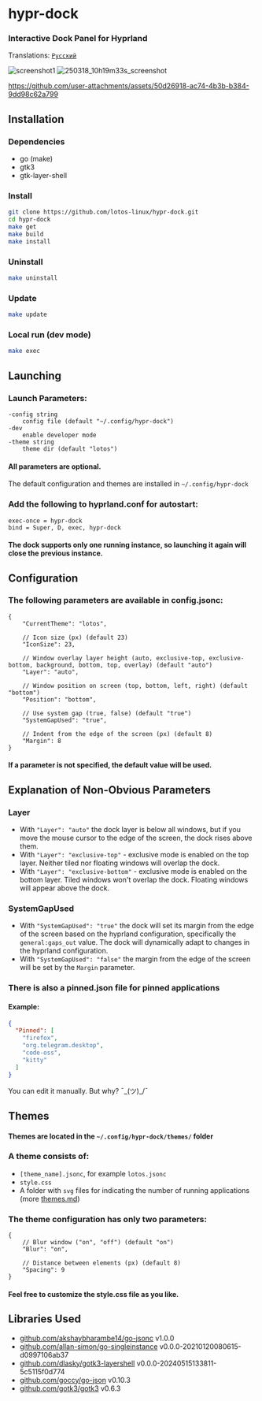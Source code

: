 # hypr-dock

### Interactive Dock Panel for Hyprland 

Translations: [`Русский`](https://github.com/lotos-linux/hypr-dock/blob/main/README_RU.md)

![screenshot1](https://github.com/user-attachments/assets/b98cdf7c-83b0-4c12-9da1-ada9e1543178)
![250318_10h19m33s_screenshot](https://github.com/user-attachments/assets/3ef014e4-4613-4e28-b186-71ce262db404)

https://github.com/user-attachments/assets/50d26918-ac74-4b3b-b384-9dd98c62a799

## Installation

### Dependencies

- go (make)
- gtk3
- gtk-layer-shell

### Install
```bash
git clone https://github.com/lotos-linux/hypr-dock.git
cd hypr-dock
make get
make build
make install
```

### Uninstall
```bash
make uninstall
```

### Update
```bash
make update
```

### Local run (dev mode)
```bash
make exec
```

## Launching

### Launch Parameters:
```text
-config string
    config file (default "~/.config/hypr-dock")
-dev
    enable developer mode
-theme string
    theme dir (default "lotos")
```
#### All parameters are optional.

The default configuration and themes are installed in `~/.config/hypr-dock`

### Add the following to hyprland.conf for autostart:
```text
exec-once = hypr-dock
bind = Super, D, exec, hypr-dock
```

#### The dock supports only one running instance, so launching it again will close the previous instance.

## Configuration

### The following parameters are available in config.jsonc:
```jsonc
{
    "CurrentTheme": "lotos",

    // Icon size (px) (default 23)
    "IconSize": 23,

    // Window overlay layer height (auto, exclusive-top, exclusive-bottom, background, bottom, top, overlay) (default "auto")
    "Layer": "auto",

    // Window position on screen (top, bottom, left, right) (default "bottom")
    "Position": "bottom",

    // Use system gap (true, false) (default "true")
    "SystemGapUsed": "true",

    // Indent from the edge of the screen (px) (default 8)
    "Margin": 8
}
```
#### If a parameter is not specified, the default value will be used.

## Explanation of Non-Obvious Parameters
### Layer
- With `"Layer": "auto"` the dock layer is below all windows, but if you move the mouse cursor to the edge of the screen, the dock rises above them.
- With `"Layer": "exclusive-top"` - exclusive mode is enabled on the top layer. Neither tiled nor floating windows will overlap the dock.
- With `"Layer": "exclusive-bottom"` - exclusive mode is enabled on the bottom layer. Tiled windows won't overlap the dock. Floating windows will appear above the dock.
### SystemGapUsed
- With `"SystemGapUsed": "true"` the dock will set its margin from the edge of the screen based on the hyprland configuration, specifically the `general:gaps_out` value. The dock will dynamically adapt to changes in the hyprland configuration.
- With `"SystemGapUsed": "false"` the margin from the edge of the screen will be set by the `Margin` parameter.

### There is also a pinned.json file for pinned applications
#### Example:
```json
{
  "Pinned": [
    "firefox",
    "org.telegram.desktop",
    "code-oss",
    "kitty"
  ]
}
```
You can edit it manually. But why? ¯\_(ツ)_/¯

## Themes

#### Themes are located in the `~/.config/hypr-dock/themes/` folder

### A theme consists of:
- `[theme_name].jsonc`, for example `lotos.jsonc`
- `style.css`
- A folder with `svg` files for indicating the number of running applications (more [themes.md](https://github.com/lotos-linux/hypr-dock/blob/main/docs/customize/themes.md))

### The theme configuration has only two parameters:
```jsonc
{
    // Blur window ("on", "off") (default "on")
    "Blur": "on",

    // Distance between elements (px) (default 8)
    "Spacing": 9
}
```
#### Feel free to customize the style.css file as you like.

## Libraries Used
- [github.com/akshaybharambe14/go-jsonc](https://github.com/akshaybharambe14/go-jsonc) v1.0.0
- [github.com/allan-simon/go-singleinstance](https://github.com/allan-simon/go-singleinstance) v0.0.0-20210120080615-d0997106ab37
- [github.com/dlasky/gotk3-layershell](https://github.com/dlasky/gotk3-layershell) v0.0.0-20240515133811-5c5115f0d774
- [github.com/goccy/go-json](https://github.com/goccy/go-json) v0.10.3
- [github.com/gotk3/gotk3](https://github.com/gotk3/gotk3) v0.6.3